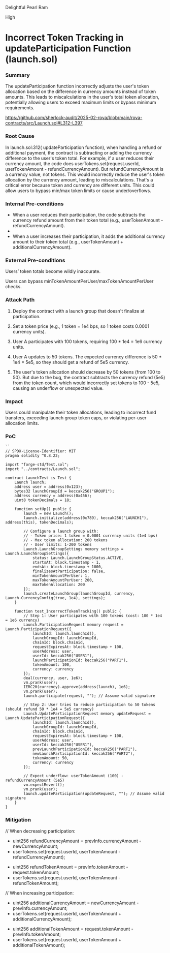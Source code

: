 Delightful Pearl Ram

High

# Incorrect Token Tracking in updateParticipation Function (launch.sol)

### Summary

The updateParticipation function incorrectly adjusts the user's token allocation based on the difference in currency amounts instead of token amounts. This leads to miscalculations in the user's total token allocation, potentially allowing users to exceed maximum limits or bypass minimum requirements.

https://github.com/sherlock-audit/2025-02-rova/blob/main/rova-contracts/src/Launch.sol#L312-L397

### Root Cause

 In launch.sol:312( updateParticipation function), when handling a refund or additional payment, the contract is subtracting or adding the currency difference to the user's token total. For example, if a user reduces their currency amount, the code does userTokens.set(request.userId, userTokenAmount - refundCurrencyAmount). But 
refundCurrencyAmount is a currency value, not tokens. This would incorrectly reduce the user's token allocation by the currency amount, leading to miscalculations. That's a critical error because token and currency are different units. This could allow users to bypass min/max token limits or cause under/overflows.

### Internal Pre-conditions

- When a user reduces their participation, the code subtracts the currency refund amount from their token total (e.g., userTokenAmount - refundCurrencyAmount).
- 
- When a user increases their participation, it adds the additional currency amount to their token total (e.g., userTokenAmount + additionalCurrencyAmount).

### External Pre-conditions

Users’ token totals become wildly inaccurate.

Users can bypass minTokenAmountPerUser/maxTokenAmountPerUser checks.



### Attack Path

1. Deploy the contract with a launch group that doesn't finalize at participation.

2. Set a token price (e.g., 1 token = 1e4 bps, so 1 token costs 0.0001 currency units).

3. User A participates with 100 tokens, requiring 100 * 1e4 = 1e6 currency units.

4. User A updates to 50 tokens. The expected currency difference is 50 * 1e4 = 5e5, so they should get a refund of 5e5 currency.

5. The user's token allocation should decrease by 50 tokens (from 100 to 50). But due to the bug, the contract subtracts the currency refund (5e5) from the token count, which would incorrectly set tokens to 100 - 5e5, causing an underflow or unexpected value.

### Impact

 Users could manipulate their token allocations, leading to incorrect fund transfers, exceeding launch group token caps, or violating per-user allocation limits.

### PoC

```solidity
``
// SPDX-License-Identifier: MIT
pragma solidity ^0.8.22;

import "forge-std/Test.sol";
import "../contracts/Launch.sol";

contract LaunchTest is Test {
    Launch launch;
    address user = address(0x123);
    bytes32 launchGroupId = keccak256("GROUP1");
    address currency = address(0x456);
    uint8 tokenDecimals = 18;

    function setUp() public {
        launch = new Launch();
        launch.initialize(address(0x789), keccak256("LAUNCH1"), address(this), tokenDecimals);

        // Configure a launch group with:
        // - Token price: 1 token = 0.0001 currency units (1e4 bps)
        // - Max token allocation: 200 tokens
        // - User limits: 1-200 tokens
        Launch.LaunchGroupSettings memory settings = Launch.LaunchGroupSettings({
            status: Launch.LaunchGroupStatus.ACTIVE,
            startsAt: block.timestamp - 1,
            endsAt: block.timestamp + 1000,
            finalizesAtParticipation: false,
            minTokenAmountPerUser: 1,
            maxTokenAmountPerUser: 200,
            maxTokenAllocation: 200
        });
        launch.createLaunchGroup(launchGroupId, currency, Launch.CurrencyConfig(true, 1e4), settings);
    }

    function test_IncorrectTokenTracking() public {
        // Step 1: User participates with 100 tokens (cost: 100 * 1e4 = 1e6 currency)
        Launch.ParticipationRequest memory request = Launch.ParticipationRequest({
            launchId: launch.launchId(),
            launchGroupId: launchGroupId,
            chainId: block.chainid,
            requestExpiresAt: block.timestamp + 100,
            userAddress: user,
            userId: keccak256("USER1"),
            launchParticipationId: keccak256("PART1"),
            tokenAmount: 100,
            currency: currency
        });
        deal(currency, user, 1e6);
        vm.prank(user);
        IERC20(currency).approve(address(launch), 1e6);
        vm.prank(user);
        launch.participate(request, ""); // Assume valid signature

        // Step 2: User tries to reduce participation to 50 tokens (should refund 50 * 1e4 = 5e5 currency)
        Launch.UpdateParticipationRequest memory updateRequest = Launch.UpdateParticipationRequest({
            launchId: launch.launchId(),
            launchGroupId: launchGroupId,
            chainId: block.chainid,
            requestExpiresAt: block.timestamp + 100,
            userAddress: user,
            userId: keccak256("USER1"),
            prevLaunchParticipationId: keccak256("PART1"),
            newLaunchParticipationId: keccak256("PART2"),
            tokenAmount: 50,
            currency: currency
        });

        // Expect underflow: userTokenAmount (100) - refundCurrencyAmount (5e5)
        vm.expectRevert();
        vm.prank(user);
        launch.updateParticipation(updateRequest, ""); // Assume valid signature
    }
}

```
### Mitigation

// When decreasing participation:
- uint256 refundCurrencyAmount = prevInfo.currencyAmount - newCurrencyAmount;
- userTokens.set(request.userId, userTokenAmount - refundCurrencyAmount);

+ uint256 refundTokenAmount = prevInfo.tokenAmount - request.tokenAmount;
+ userTokens.set(request.userId, userTokenAmount - refundTokenAmount);

// When increasing participation:
- uint256 additionalCurrencyAmount = newCurrencyAmount - prevInfo.currencyAmount;
- userTokens.set(request.userId, userTokenAmount + additionalCurrencyAmount);

+ uint256 additionalTokenAmount = request.tokenAmount - prevInfo.tokenAmount;
+ userTokens.set(request.userId, userTokenAmount + additionalTokenAmount);